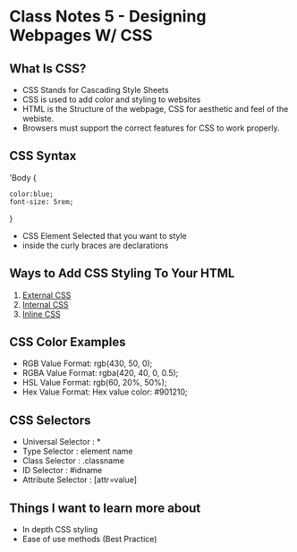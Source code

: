 # Class Notes 5 - Designing Webpages W/ CSS

## What Is CSS?

* CSS Stands for Cascading Style Sheets
* CSS is used to add color and styling to websites
* HTML is the Structure of the webpage, CSS for aesthetic and feel of the webiste.
* Browsers must support the correct features for CSS to work properly.

## CSS Syntax

'Body
{

    color:blue;
    font-size: 5rem;
}

* CSS Element Selected that you want to style
* inside the curly braces are declarations

## Ways to Add CSS Styling To Your HTML

1. [External CSS](https://www.quackit.com/css/external_style_sheets.cfm)
2. [Internal CSS](https://www.bitdegree.org/learn/internal-css)
3. [Inline CSS](https://www.quackit.com/css/inline_style_sheets.cfm)

## CSS Color Examples

* RGB Value Format: rgb(430, 50, 0);
* RGBA Value Format: rgba(420, 40, 0, 0.5);
* HSL Value Format: rgb(60, 20%, 50%);
* Hex Value Format: Hex value color: #901210;

## CSS Selectors

* Universal Selector : *
* Type Selector : element name
* Class Selector : .classname
* ID Selector : #idname
* Attribute Selector : [attr=value]

## Things I want to learn more about

* In depth CSS styling
* Ease of use methods (Best Practice)
